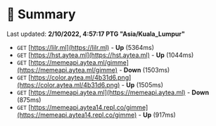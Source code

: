# 📖 Summary
Last updated: **2/10/2022, 4:57:17 PTG "Asia/Kuala_Lumpur"**

- `GET` [https://lilr.ml](https://lilr.ml) - **Up** (5364ms)
- `GET` [https://hst.aytea.ml](https://hst.aytea.ml) - **Up** (1044ms)
- `GET` [https://memeapi.aytea.ml/gimme](https://memeapi.aytea.ml/gimme) - **Down** (1503ms)
- `GET` [https://color.aytea.ml/4b31d6.png](https://color.aytea.ml/4b31d6.png) - **Up** (1505ms)
- `GET` [https://memeapi.aytea.ml](https://memeapi.aytea.ml) - **Down** (875ms)
- `GET` [https://memeapi.aytea14.repl.co/gimme](https://memeapi.aytea14.repl.co/gimme) - **Up** (917ms)
